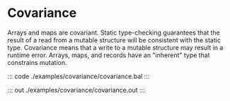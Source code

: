 # Covariance

Arrays and maps are covariant.
Static type-checking guarantees that the result of a read from a mutable
structure will be consistent with the static type.
Covariance means that a write to a mutable structure may result in a 
runtime error.
Arrays, maps, and records have an "inherent" type that constrains mutation.


::: code ./examples/covariance/covariance.bal :::

::: out ./examples/covariance/covariance.out :::